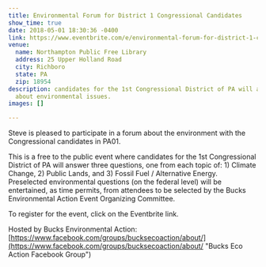 ```yaml
---
title: Environmental Forum for District 1 Congressional Candidates
show_time: true
date: 2018-05-01 18:30:36 -0400
link: https://www.eventbrite.com/e/environmental-forum-for-district-1-congressional-candidates-tickets-43277164163?ref=eios&aff=eios
venue:
  name: Northampton Public Free Library
  address: 25 Upper Holland Road
  city: Richboro
  state: PA
  zip: 18954
description: candidates for the 1st Congressional District of PA will answer questions
  about environmental issues.
images: []

---
```

Steve is pleased to participate in a forum about the environment with the Congressional candidates in PA01. 

This is a free to the public event where candidates for the 1st Congressional District of PA will answer three questions, one from each topic of: 1) Climate Change, 2) Public Lands, and 3) Fossil Fuel / Alternative Energy. Preselected environmental questions (on the federal level) will be entertained, as time permits, from attendees to be selected by the Bucks Environmental Action Event Organizing Committee.

To register for the event, click on the Eventbrite link.

Hosted by Bucks Environmental Action:  
[https://www.facebook.com/groups/bucksecoaction/about/](https://www.facebook.com/groups/bucksecoaction/about/ "Bucks Eco Action Facebook Group")